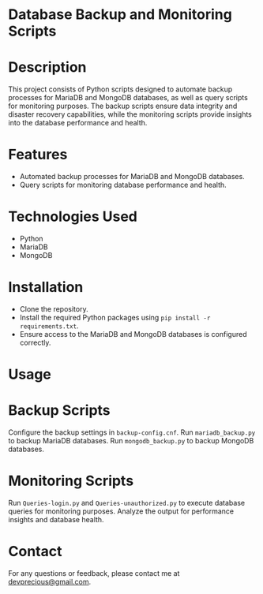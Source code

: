 # Database Backup and Monitoring Scripts

# Description

This project consists of Python scripts designed to automate backup processes for MariaDB and MongoDB databases, as well as query scripts for monitoring purposes. The backup scripts ensure data integrity and disaster recovery capabilities, while the monitoring scripts provide insights into the database performance and health.

# Features

- Automated backup processes for MariaDB and MongoDB databases.
- Query scripts for monitoring database performance and health.


# Technologies Used

 - Python
 - MariaDB
 - MongoDB
    
# Installation

  - Clone the repository.
  - Install the required Python packages using `pip install -r requirements.txt`.
  - Ensure access to the MariaDB and MongoDB databases is configured correctly.

# Usage

# Backup Scripts

  Configure the backup settings in `backup-config.cnf`.
  Run `mariadb_backup.py` to backup MariaDB databases.
  Run `mongodb_backup.py` to backup MongoDB databases.

# Monitoring Scripts

  Run `Queries-login.py` and `Queries-unauthorized.py` to execute database queries for monitoring purposes.
  Analyze the output for performance insights and database health.

# Contact

For any questions or feedback, please contact me at devprecious@gmail.com.
